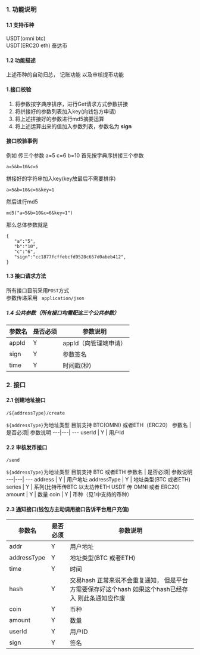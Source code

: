### 1. 功能说明

#### 1.1 支持币种

USDT(omni  btc)  
USDT(ERC20 eth)  泰达币  

#### 1.2 功能描述
 上述币种的自动归总， 记账功能 以及审核提币功能
#### 1.接口校验
1. 将参数按字典序排序，进行Get请求方式参数拼接
2. 将拼接好的参数列表加入key(向钱包方申请)
3. 将上述拼接好的参数进行md5摘要运算
4. 将上述运算出来的值加入参数列表，参数名为 **sign**
#### 接口校验事例
例如 传三个参数 a=5 c=6 b=10
首先按字典序拼接三个参数
```
a=5&b=10&c=6
```
拼接好的字符串加入key(key放最后不需要排序)
```
a=5&b=10&c=6&key=1
```

然后进行md5
```
md5("a=5&b=10&c=6&key=1")
```
那么总体参数就是
```
{
   "a":"5",
   "b":"10",
   "c":"6",
   "sign":"cc1877fcffebcfd9528c657d0abeb412",
}
```


#### 1.3 接口请求方法 
所有接口目前采用``` POST ```方式  
参数传递采用  ```  application/json  ```




##### 1.4 公共参数（所有接口均需配这三个公共参数）

参数名 | 是否必须| 参数说明
---|---| ---
appId | Y | appId（向管理端申请）
sign | Y | 参数签名
time | Y | 时间戳(秒)
 
 
 ### 2. 接口
#### 2.1 创建地址接口
```
/${addressType}/create
```

``` ${addressType} ```为地址类型 目前支持 BTC(OMNI) 或者ETH（ERC20）
参数名 | 是否必须| 参数说明
---|---| ---
userId | Y | 用户Id


#### 2.2 审核发币接口
```
/send
```

``` ${addressType} ```为地址类型 目前支持 BTC 或者ETH
参数名 | 是否必须| 参数说明
---|---| ---
address | Y | 用户地址
addressType | Y | 地址类型(BTC 或者ETH)
series | Y | 系列(比特币传BTC 以太坊传ETH USDT 传 OMNI 或者 ERC20)
amount | Y | 数量
coin | Y | 币种（见1中支持的币种）



#### 2.3 通知接口(钱包方主动调用接口告诉平台用户充值)

参数名 | 是否必须| 参数说明
---|---| ---
addr | Y | 用户地址
addressType | Y | 地址类型(BTC 或者ETH)
time | Y | 时间
hash | Y | 交易hash  正常来说不会重复通知， 但是平台方需要保存好这个hash 如果这个hash已经存入 则此条通知应作废
coin | Y | 币种
amount | Y | 数量
userId | Y | 用户ID
sign | Y | 签名









